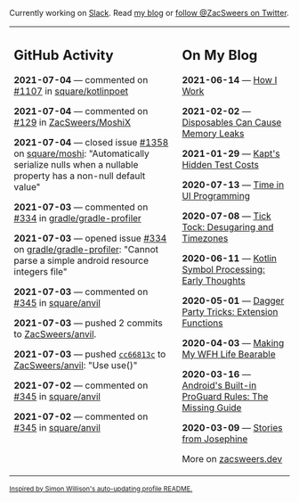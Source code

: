 Currently working on [Slack](https://slack.com/). Read [my blog](https://zacsweers.dev/) or [follow @ZacSweers on Twitter](https://twitter.com/ZacSweers).

<table><tr><td valign="top" width="60%">

## GitHub Activity
<!-- githubActivity starts -->
**2021-07-04** — commented on [#1107](https://github.com/square/kotlinpoet/pull/1107#issuecomment-873669236) in [square/kotlinpoet](https://api.github.com/repos/square/kotlinpoet)

**2021-07-04** — commented on [#129](https://github.com/ZacSweers/MoshiX/issues/129#issuecomment-873669106) in [ZacSweers/MoshiX](https://api.github.com/repos/ZacSweers/MoshiX)

**2021-07-04** — closed issue [#1358](https://api.github.com/repos/square/moshi/issues/1358) on [square/moshi](https://api.github.com/repos/square/moshi): "Automatically serialize nulls when a nullable property has a non-null default value"

**2021-07-03** — commented on [#334](https://github.com/gradle/gradle-profiler/issues/334#issuecomment-873470213) in [gradle/gradle-profiler](https://api.github.com/repos/gradle/gradle-profiler)

**2021-07-03** — opened issue [#334](https://api.github.com/repos/gradle/gradle-profiler/issues/334) on [gradle/gradle-profiler](https://api.github.com/repos/gradle/gradle-profiler): "Cannot parse a simple android resource integers file"

**2021-07-03** — commented on [#345](https://github.com/square/anvil/pull/345#issuecomment-873465808) in [square/anvil](https://api.github.com/repos/square/anvil)

**2021-07-03** — pushed 2 commits to [ZacSweers/anvil](https://api.github.com/repos/ZacSweers/anvil).

**2021-07-03** — pushed [`cc66813c`](https://github.com/ZacSweers/anvil/commit/cc66813c720db263390c7170aa3a541ba5b9b41e) to [ZacSweers/anvil](https://api.github.com/repos/ZacSweers/anvil): "Use use()"

**2021-07-02** — commented on [#345](https://github.com/square/anvil/pull/345#issuecomment-872778593) in [square/anvil](https://api.github.com/repos/square/anvil)

**2021-07-02** — commented on [#345](https://github.com/square/anvil/pull/345#issuecomment-872768109) in [square/anvil](https://api.github.com/repos/square/anvil)
<!-- githubActivity ends -->
</td><td valign="top" width="40%">

## On My Blog
<!-- blog starts -->
**2021-06-14** — [How I Work](https://www.zacsweers.dev/how-i-work/)

**2021-02-02** — [Disposables Can Cause Memory Leaks](https://www.zacsweers.dev/disposables-can-cause-memory-leaks/)

**2021-01-29** — [Kapt's Hidden Test Costs](https://www.zacsweers.dev/kapts-hidden-test-costs/)

**2020-07-13** — [Time in UI Programming](https://www.zacsweers.dev/time-in-ui/)

**2020-07-08** — [Tick Tock: Desugaring and Timezones](https://www.zacsweers.dev/ticktock-desugaring-timezones/)

**2020-06-11** — [Kotlin Symbol Processing: Early Thoughts](https://www.zacsweers.dev/kotlin-symbol-processor-early-thoughts/)

**2020-05-01** — [Dagger Party Tricks: Extension Functions](https://www.zacsweers.dev/dagger-party-tricks-extension-functions/)

**2020-04-03** — [Making My WFH Life Bearable](https://www.zacsweers.dev/making-wfh-life-bearable/)

**2020-03-16** — [Android's Built-in ProGuard Rules: The Missing Guide](https://www.zacsweers.dev/android-proguard-rules/)

**2020-03-09** — [Stories from Josephine](https://www.zacsweers.dev/stories-from-josephine/)
<!-- blog ends -->
More on [zacsweers.dev](https://zacsweers.dev/)
</td></tr></table>

<sub><a href="https://simonwillison.net/2020/Jul/10/self-updating-profile-readme/">Inspired by Simon Willison's auto-updating profile README.</a></sub>